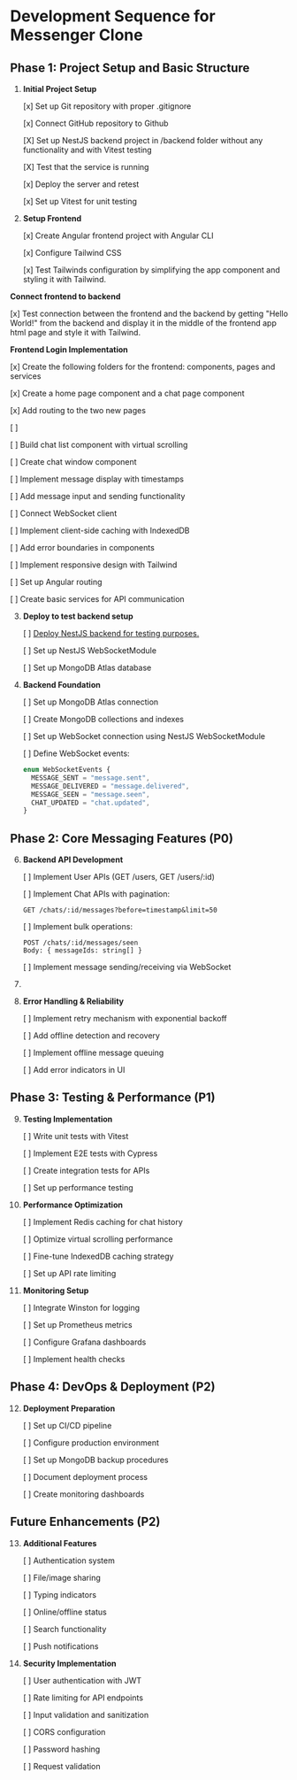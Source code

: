 # Development Sequence for Messenger Clone

## Phase 1: Project Setup and Basic Structure

1. **Initial Project Setup**

   [x] Set up Git repository with proper .gitignore

   [x] Connect GitHub repository to Github

   [X] Set up NestJS backend project in /backend folder without any functionality and with Vitest testing

   [X] Test that the service is running

   [x] Deploy the server and retest

   [x] Set up Vitest for unit testing

2. **Setup Frontend**

   [x] Create Angular frontend project with Angular CLI

   [x] Configure Tailwind CSS

   [x] Test Tailwinds configuration by simplifying the app component and styling it with Tailwind.


 **Connect frontend to backend**

   [x] Test connection between the frontend and the backend by getting "Hello World!" from the backend and display it in the middle of the frontend app html page and style it with Tailwind.


 **Frontend Login Implementation**

   [x] Create the following folders for the frontend: components, pages and services

   [x] Create a home page component and a chat page component

   [x] Add routing to the two new pages




   [ ] 

   [ ] Build chat list component with virtual scrolling

   [ ] Create chat window component

   [ ] Implement message display with timestamps

   [ ] Add message input and sending functionality

   [ ] Connect WebSocket client

   [ ] Implement client-side caching with IndexedDB

   [ ] Add error boundaries in components

   [ ] Implement responsive design with Tailwind

   [ ] Set up Angular routing

   [ ] Create basic services for API communication

3. **Deploy to test backend setup**

   [ ] [Deploy NestJS backend for testing purposes.](BACKEND-DEPLOYMENT.md)

   [ ] Set up NestJS WebSocketModule

   [ ] Set up MongoDB Atlas database


5. **Backend Foundation**

   [ ] Set up MongoDB Atlas connection

   [ ] Create MongoDB collections and indexes

   [ ] Set up WebSocket connection using NestJS WebSocketModule

   [ ] Define WebSocket events:

   ```typescript
   enum WebSocketEvents {
     MESSAGE_SENT = "message.sent",
     MESSAGE_DELIVERED = "message.delivered",
     MESSAGE_SEEN = "message.seen",
     CHAT_UPDATED = "chat.updated",
   }
   ```

## Phase 2: Core Messaging Features (P0)

6. **Backend API Development**

   [ ] Implement User APIs (GET /users, GET /users/:id)

   [ ] Implement Chat APIs with pagination:

   ```
   GET /chats/:id/messages?before=timestamp&limit=50
   ```

   [ ] Implement bulk operations:

   ```
   POST /chats/:id/messages/seen
   Body: { messageIds: string[] }
   ```

   [ ] Implement message sending/receiving via WebSocket

7.
8. **Error Handling & Reliability**

   [ ] Implement retry mechanism with exponential backoff

   [ ] Add offline detection and recovery

   [ ] Implement offline message queuing

   [ ] Add error indicators in UI

## Phase 3: Testing & Performance (P1)

9. **Testing Implementation**

   [ ] Write unit tests with Vitest

   [ ] Implement E2E tests with Cypress

   [ ] Create integration tests for APIs

   [ ] Set up performance testing

10. **Performance Optimization**

    [ ] Implement Redis caching for chat history

    [ ] Optimize virtual scrolling performance

    [ ] Fine-tune IndexedDB caching strategy

    [ ] Set up API rate limiting

11. **Monitoring Setup**

    [ ] Integrate Winston for logging

    [ ] Set up Prometheus metrics

    [ ] Configure Grafana dashboards

    [ ] Implement health checks

## Phase 4: DevOps & Deployment (P2)

12. **Deployment Preparation**

    [ ] Set up CI/CD pipeline

    [ ] Configure production environment

    [ ] Set up MongoDB backup procedures

    [ ] Document deployment process

    [ ] Create monitoring dashboards

## Future Enhancements (P2)

13. **Additional Features**

    [ ] Authentication system

    [ ] File/image sharing

    [ ] Typing indicators

    [ ] Online/offline status

    [ ] Search functionality

    [ ] Push notifications

14. **Security Implementation**

    [ ] User authentication with JWT

    [ ] Rate limiting for API endpoints

    [ ] Input validation and sanitization

    [ ] CORS configuration

    [ ] Password hashing

    [ ] Request validation
